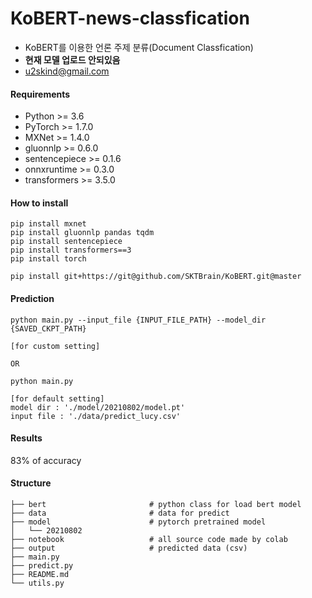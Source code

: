 

# KoBERT-news-classfication

- KoBERT를 이용한 언론 주제 분류(Document Classfication)
- **현재 모델 업로드 안되있음**
- u2skind@gmail.com



#### Requirements

- Python >= 3.6
- PyTorch >= 1.7.0
- MXNet >= 1.4.0
- gluonnlp >= 0.6.0
- sentencepiece >= 0.1.6
- onnxruntime >= 0.3.0
- transformers >= 3.5.0



#### How to install

```console
pip install mxnet
pip install gluonnlp pandas tqdm
pip install sentencepiece
pip install transformers==3
pip install torch

pip install git+https://git@github.com/SKTBrain/KoBERT.git@master
```



#### Prediction

```console
python main.py --input_file {INPUT_FILE_PATH} --model_dir {SAVED_CKPT_PATH}

[for custom setting]

OR

python main.py

[for default setting]
model dir : './model/20210802/model.pt'
input file : './data/predict_lucy.csv'
```



#### Results

83% of accuracy



#### Structure

```console
├── bert                       # python class for load bert model
├── data             		   # data for predict
├── model                      # pytorch pretrained model
│   └── 20210802               
├── notebook                   # all source code made by colab
├── output                     # predicted data (csv)
├── main.py                    
├── predict.py
├── README.md
└── utils.py
```



